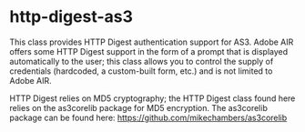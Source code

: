 http-digest-as3
===============

This class provides HTTP Digest authentication support for AS3. Adobe AIR offers some HTTP Digest support in the form of a prompt that is displayed automatically to the user; this class allows you to control the supply of credentials (hardcoded, a custom-built form, etc.) and is not limited to Adobe AIR.

HTTP Digest relies on MD5 cryptography; the HTTP Digest class found here relies on the as3corelib package for MD5 encryption. The as3corelib package can be found here: https://github.com/mikechambers/as3corelib
